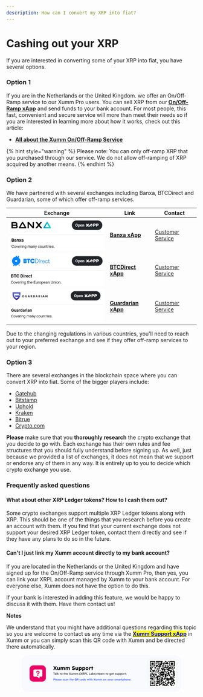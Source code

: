 ```yaml
---
description: How can I convert my XRP into fiat?
---
```


# Cashing out your XRP

If you are interested in converting some of your XRP into fiat, you have several options.

### **Option 1**

If you are in the Netherlands or the United Kingdom. we offer an On/Off-Ramp service to our Xumm Pro users. You can sell XRP from our [**On/Off-Ramp xApp**](https://xumm.app/detect/xapp:xumm.onofframp) and send funds to your bank account. For most people, this fast, convenient and secure service will more than meet their needs so if you are interested in learning more about how it works, check out this article:

* [**All about the Xumm On/Off-Ramp Service**](../xumm-pro-beta/all-about-xumm-pro/features-of-pro/on-off-ramp/all-about-on-off-ramps.md)

{% hint style="warning" %}
Please note: You can only off-ramp XRP that you purchased through our service. We do not allow off-ramping of XRP acquired by another means.
{% endhint %}

### Option 2

We have partnered with several exchanges including Banxa, BTCDirect and Guardarian, some of which offer off-ramp services.

| Exchange                                            | Link                                                                     | Contact                                                                  |
| --------------------------------------------------- | ------------------------------------------------------------------------ | ------------------------------------------------------------------------ |
| ![](<../.gitbook/assets/image (2) (2) (3).png>)     | [**Banxa xApp**](https://xumm.app/detect/xapp:banxa.onofframp)           | [Customer Service](https://support.banxa.com/en/support/tickets/new)     |
| ![](<../.gitbook/assets/image (5) (1) (1) (2).png>) | [**BTCDirect xApp**](https://xumm.app/detect/xapp:btcdirect.onofframp)   | [Customer Service](https://btcdirect.eu/en-gb/contact)                   |
| ![](<../.gitbook/assets/image (12).png>)            | [**Guardarian xApp**](https://xumm.app/detect/xapp:guardarian.onofframp) | [Customer Service](https://guardarian.freshdesk.com/support/tickets/new) |

Due to the changing regulations in various countries, you'll need to reach out to your preferred exchange and see if they offer off-ramp services to your region.&#x20;

### Option 3

There are several exchanges in the blockchain space where you can convert XRP into fiat. Some of the bigger players include:

* [Gatehub](https://gatehub.net)
* [Bitstamp](https://bitstamp.net)
* [Uphold](https://uphold.com)
* [Kraken](https://kraken.com)
* [Bitrue](https://bitrue.com)
* [Crypto.com](https://crypto.com)

**Please** make sure that you **thoroughly research** the crypto exchange that you decide to go with. Each exchange has their own rules and fee structures that you should fully understand before signing up. As well, just because we provided a list of exchanges, it does not mean that we support or endorse any of them in any way. It is entirely up to you to decide which crypto exchange you use.

### **Frequently asked questions**

#### **What about other XRP Ledger tokens? How to I cash them out?**

Some crypto exchanges support multiple XRP Ledger tokens along with XRP. This should be one of the things that you research before you create an account with them. If you find that your current exchange does not support your desired XRP Ledger token, contact them directly and see if they have any plans to do so in the future.

#### **Can't I just link my Xumm account directly to my bank account?**

If you are located in the Netherlands or the United Kingdom and have signed up for the On/Off-Ramp service through Xumm Pro, then yes, you can link your XRPL account managed by Xumm to your bank account. For everyone else, Xumm does not have the option to do this.

If your bank is interested in adding this feature, we would be happy to discuss it with them. Have them contact us!

**Notes**

We understand that you might have additional questions regarding this topic so you are welcome to contact us any time via the [<mark style="color:blue;">**Xumm Support xApp**</mark>](https://xumm.app/detect/xapp:xumm.support?ref=helpcenter) in Xumm or you can simply scan this QR code with Xumm and be directed there automatically.

<figure><img src="../.gitbook/assets/Support banner Xumm.png" alt=""><figcaption></figcaption></figure>
